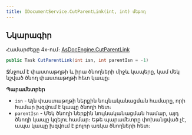 ```yaml
---
title: IDocumentService.CutParentLink(int, int) մեթոդ
---
```


## Նկարագիր

Համարժեքը 4x-ում։ [AsDocEngine.CutParentLink](https://armsoft.github.io/as4x-docs/HTM/ProgrGuide/Functions/Functions/DocumentsCirculation/CutParentLink.html)

```c#
public Task CutParentLink(int isn, int parentIsn = -1)
```

Ջնջում է փաստաթղթի և իրա ծնողների միջև կապերը, կամ մեկ նշված ծնող փաստաթղթի հետ կապը։

**Պարամետրեր**

* `isn` - Այն փաստաթղթի ներքին նույնականացման համարը, որի համար խզվում է կապը ծնողի հետ։
* `parentIsn` - Մեկ ծնողի ներքին նույնականացման համար, այդ ծնողի կապը կզելու համար։
  Եթե պարամետրը փոխանցված չէ, ապա կապը խզվում է բոլոր առկա ծնողների հետ։

<!-- ### DecodeDocLogState

```c#
public string DecodeDocLogState(string operationCode, string comment)
```

Վերադարձնում է փաստաթղթի պատմությունում գրանցված գործողության կոդին համապատասխան հաղորդագրությունը՝ աջից ավելացնելով `comment` պարամետրում գրված հաղորդագրությունը ծրագրի ընթացիկ լեզվով։

**Պարամետրեր**

* `operationCode` - Փաստաթղթի պատմությունում գրանցված գործողության կոդ։
* `comment` - Լրացուցիչ հաղորդագրություն։
-->

